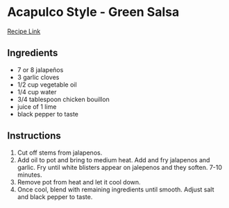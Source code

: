 # Acapulco Style - Green Salsa

[Recipe Link](https://www.reddit.com/r/SalsaSnobs/comments/egywxn/comment/fcb2bav/)

## Ingredients
- 7 or 8 jalapeños
- 3 garlic cloves
- 1/2 cup vegetable oil
- 1/4 cup water
- 3/4 tablespoon chicken bouillon
- juice of 1 lime
- black pepper to taste

## Instructions
1. Cut off stems from jalapenos.
2. Add oil to pot and bring to medium heat. Add and fry jalapenos and garlic. Fry until white blisters appear on jalepenos and they soften. 7-10 minutes. 
3. Remove pot from heat and let it cool down. 
4. Once cool, blend with remaining ingredients until smooth. Adjust salt and black pepper to taste.